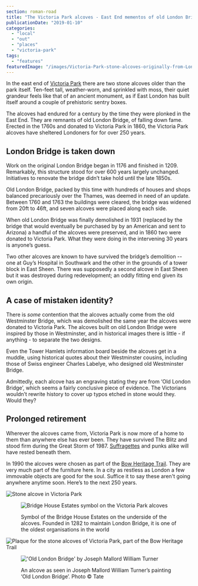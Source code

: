 ```yaml
---
section: roman-road
title: "The Victoria Park alcoves - East End mementos of old London Bridge"
publicationDate: "2019-01-10"
categories: 
  - "local"
  - "out"
  - "places"
  - "victoria-park"
tags: 
  - "features"
featuredImage: "/images/Victoria-Park-stone-alcoves-originally-from-London-Bridge.jpg"
---
```


In the east end of [Victoria Park](https://romanroadlondon.com/victoria-park-east-london-bow/) there are two stone alcoves older than the park itself. Ten-feet tall, weather-worn, and sprinkled with moss, their quiet grandeur feels like that of an ancient monument, as if East London has built itself around a couple of prehistoric sentry boxes.

The alcoves had endured for a century by the time they were plonked in the East End. They are remnants of old London Bridge, of falling down fame. Erected in the 1760s and donated to Victoria Park in 1860, the Victoria Park alcoves have sheltered Londoners for for over 250 years.

## London Bridge is taken down

Work on the original London Bridge began in 1176 and finished in 1209. Remarkably, this structure stood for over 600 years largely unchanged. Initiatives to renovate the bridge didn’t take hold until the late 1850s.

Old London Bridge, packed by this time with hundreds of houses and shops balanced precariously over the Thames, was deemed in need of an update. Between 1760 and 1763 the buildings were cleared, the bridge was widened from 20ft to 46ft, and seven alcoves were placed along each side. 

When old London Bridge was finally demolished in 1931 (replaced by the bridge that would eventually be purchased by by an American and sent to Arizona) a handful of the alcoves were preserved, and in 1860 two were donated to Victoria Park. What they were doing in the intervening 30 years is anyone’s guess.

Two other alcoves are known to have survived the bridge’s demolition -- one at Guy’s Hospital in Southwark and the other in the grounds of a tower block in East Sheen. There was supposedly a second alcove in East Sheen but it was destroyed during redevelopment; an oddly fitting end given its own origin.

## A case of mistaken identity?

There is _some_ contention that the alcoves actually come from the old Westminster Bridge, which was demolished the same year the alcoves were donated to Victoria Park. The alcoves built on old London Bridge were inspired by those in Westminster, and in historical images there is little - if anything - to separate the two designs.

Even the Tower Hamlets information board beside the alcoves get in a muddle, using historical quotes about their Westminster cousins, including those of Swiss engineer Charles Labelye, who designed old Westminster Bridge.

Admittedly, each alcove has an engraving stating they are from ‘Old London Bridge’, which seems a fairly conclusive piece of evidence. The Victorians wouldn’t rewrite history to cover up typos etched in stone would they. Would they?

## Prolonged retirement

Wherever the alcoves came from, Victoria Park is now more of a home to them than anywhere else has ever been. They have survived The Blitz and stood firm during the Great Storm of 1987. [Suffragettes](https://romanroadlondon.com/bows-suffragette-secrets-sylvia-pankhurst-east-end-suffrage/) and punks alike will have rested beneath them.

In 1990 the alcoves were chosen as part of the [Bow Heritage Trail](https://romanroadlondon.com/on-the-trail-of-the-bow-heritage-trail/). They are very much part of the furniture here. In a city as restless as London a few immovable objects are good for the soul. Suffice it to say these aren't going anywhere anytime soon. Here’s to the next 250 years.

![Stone alcove in Victoria Park](/images/Alcove-1.jpg)

<figure>

![Bridge House Estates symbol on the Victoria Park alcoves](/images/Bridge-Estates-symbol.jpg)

<figcaption>

Symbol of the Bridge House Estates on the underside of the alcoves. Founded in 1282 to maintain London Bridge, it is one of the oldest organisations in the world

</figcaption>

</figure>

![Plaque for the stone alcoves of Victoria Park, part of the Bow Heritage Trail](/images/Alcove-plaque.jpg)

<figure>

!['Old London Bridge' by Joseph Mallord William Turner](/images/Old-London-Bridge-by-Joseph-Turner.jpg)

<figcaption>

An alcove as seen in Joseph Mallord William Turner’s painting ‘Old London Bridge’. Photo © Tate

</figcaption>

</figure>
